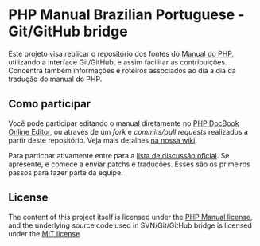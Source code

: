 # PHP Manual Brazilian Portuguese - Git/GitHub bridge

Este projeto visa replicar o repositório dos fontes do [Manual do PHP](https://secure.php.net/manual/pt_BR/index.php), utilizando a interface Git/GitHub, e assim facilitar as contribuições. Concentra também informações e roteiros associados ao dia a dia da tradução do manual do PHP.

## Como participar

Você pode participar editando o manual diretamente no [PHP DocBook Online Editor](https://edit.php.net/), ou através de um *fork* e *commits/pull requests* realizados a partir deste repositório. Veja mais detalhes [na nossa wiki](https://github.com/phpdocbrbridge/traducao/wiki).

Para particpar ativamente entre para a [lista de discussão oficial](https://github.com/phpdocbrbridge/traducao/wiki/Guia-de-edi%C3%A7%C3%A3o-do-manual#entrando-para-a-equipe). Se apresente, e comece a enviar patchs e traduções. Esses são os primeiros passos para fazer parte da equipe.

## License

The content of this project itself is licensed under the [PHP Manual license](http://php.net/manual/en/copyright.php), and the underlying source code used in SVN/Git/GitHub bridge is licensed under the [MIT license](http://opensource.org/licenses/mit-license.php).
